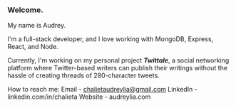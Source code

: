 ### Welcome.
My name is Audrey.

I'm a full-stack developer, and I love working with MongoDB, Express, React, and Node.

Currently, I'm working on my personal project ***Twittale***, a social networking platform where Twitter-based writers can publish their writings without the hassle of creating threads of 280-character tweets.

How to reach me:
Email - chalietaudreylia@gmail.com
LinkedIn - linkedin.com/in/chalieta
Website - audreylia.com

